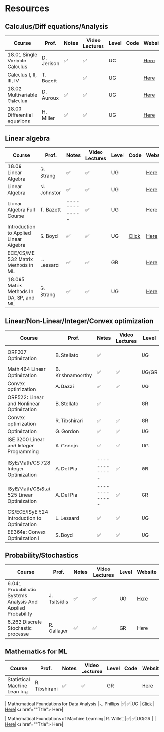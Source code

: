 # Resources

## Calculus/Diff equations/Analysis


| Course                                  | Prof.        |  Notes            | Video Lectures    |Level |Code  | Website|
| -------------                           | ------------ |-------------      | -------------     |------|------|------|
| 18.01 Single Variable Calculus          | D. Jerison   |:white_check_mark: | :white_check_mark:|UG    |      |<a href="" title="Title"> Here</a>|
| Calculus I, II, III, IV                 | T. Bazett    |                   | :white_check_mark:|UG    |      |<a href="" title="Title"> Here</a>|
| 18.02 Multivariable Calculus	          | D. Auroux    | :white_check_mark:| :white_check_mark:|UG    |      |<a href="" title="Title"> Here</a>|
| 18.03 Differential equations	          | H. Miller    |:white_check_mark: | :white_check_mark:|UG    |      |<a href="" title="Title"> Here</a>|


## Linear algebra

| Course                                  | Prof.        |  Notes            | Video Lectures   |Level |Code |Website|
| -------------                           | ------------ |-------------      |-------------     |------|-----|------|
| 18.06 Linear Algebra	                  | G. Strang    |:white_check_mark: |:white_check_mark:|UG    |     | <a href="" title="Title"> Here</a>|<a href=""Title"> Here</a>|
| Linear Algebra		                      | N. Johnston  | :white_check_mark:|:white_check_mark:|UG    ||<a href="" title="Title"> Here</a>|<a href=""Title"> Here</a>|
| Linear Algebra Full Course		          | T. Bazett    | -------------     |:white_check_mark:|UG    ||<a href="" title="Title"> Here</a>|<a href=""Title"> Here</a>|
| Introduction to Applied Linear Algebra	| S. Boyd      | :white_check_mark:|:white_check_mark:|UG    |<a href="https://github.com/vbartle/VMLS-Companions" title="Title"> Click</a>| <a href="" title="Title"> Here</a>|<a href=""Title"> Here</a>|
| ECE/CS/ME 532 Matrix Methods in ML			| L. Lessard   | :white_check_mark:|:white_check_mark:|GR    ||<a href="" title="Title"> Here</a>|<a href=""Title"> Here</a>|
| 18.065 Matrix Methods In DA, SP, and ML	| G. Strang    | :white_check_mark:|:white_check_mark:|UG    ||<a href="" title="Title"> Here</a>|<a href=""Title"> Here</a>|



## Linear/Non-Linear/Integer/Convex optimization



| Course                                      | Prof.            |  Notes            | Video Lectures   |Level |  Code  |Website|
| -------------                               | -------------    |-------------      | -------------    |------| ------ |------|
| ORF307 Optimization	                        | B. Stellato      |:white_check_mark: |                  |UG    |<a href="https://github.com/ORF307/companion" title="Title"> Click</a>|<a href=""Title"> Here</a>| <a href="" title="Title"> Here</a>|<a href=""Title"> Here</a>|
| Math 464 Linear Optimization	              | B. Krishnamoorthy| :white_check_mark:|:white_check_mark:|UG/GR |        |<a href="" title="Title"> Here</a>|<a href=""Title"> Here</a>|
| Convex optimization		                      | A. Bazzi         | :white_check_mark:|:white_check_mark:|UG    |        |<a href="" title="Title"> Here</a>|<a href=""Title"> Here</a>|
| ORF522: Linear and Nonlinear Optimization	  | B. Stellato      | :white_check_mark:|                  |GR    |<a href="https://github.com/ORF522/companion" title="Title"> Click</a>|<a href=""Title"> Here</a>| <a href="" title="Title"> Here</a>|<a href=""Title"> Here</a>|
| Convex optimization		                      | R. Tibshirani    |:white_check_mark: |:white_check_mark:|GR    |  |<a href="" title="Title"> Here</a>|<a href=""Title"> Here</a>|
| Optimization		                            | G. Gordon        | :white_check_mark:|:white_check_mark:|UG    |  |<a href="" title="Title"> Here</a>|<a href=""Title"> Here</a>|
| ISE 3200 Linear and Integer Programming	    | A. Conejo        | :white_check_mark:|:white_check_mark:|UG    |  |<a href="" title="Title"> Here</a>|<a href=""Title"> Here</a>|
| ISyE/Math/CS 728 Integer Optimization	      | A. Del Pia       | -------------     |:white_check_mark:|GR    |  |<a href="" title="Title"> Here</a>|<a href=""Title"> Here</a>|
| ISyE/Math/CS/Stat 525 Linear Optimization		| A. Del Pia       | -------------     |:white_check_mark:|GR    |  |<a href="" title="Title"> Here</a>|<a href=""Title"> Here</a>|
| CS/ECE/ISyE 524 Introduction to Optimization| L. Lessard       | :white_check_mark:|:white_check_mark:|UG    |<a href="https://laurentlessard.com/teaching/524-intro-to-optimization/" title="Title"> Click</a>|<a href="" title="Title"> Here</a>|<a href=""Title"> Here</a>|
| EE364a: Convex Optimization I	              | S. Boyd          |:white_check_mark: |:white_check_mark:|UG    |  |<a href="" title="Title"> Here</a>|<a href=""Title"> Here</a>|



## Probability/Stochastics


| Course                                                      | Prof.        |  Notes           |Video Lectures    |Level | Website|
| -------------                                               | -------------|-------------     |------------      |------|------|
| 6.041 Probabilistic Systems Analysis And Applied Probability| J. Tsitsiklis|:white_check_mark:|:white_check_mark:|UG    |<a href="" title="Title"> Here</a>|<a href=""Title"> Here</a>|
| 6.262 Discrete Stochastic processe	                        | R. Gallager  |:white_check_mark:|:white_check_mark:|GR    |<a href="" title="Title"> Here</a>|<a href=""Title"> Here</a>|



## Mathematics for ML


| Course                                      | Prof.         |  Notes           |Video Lectures    |Level | Code  | Website  |
| -------------                               | ------------- |-------------     |-------------     |------|  ---- | ---- |
| Statistical Machine Learning	              | R. Tibshirani |:white_check_mark:|:white_check_mark:|GR    |       | <a href="" title="Title"> Here</a>|<a href=""Title"> Here</a>|

| Mathematical Foundations for Data Analysis  | J. Phillips   |:white_check_mark:|:white_check_mark:|UG    | <a href="https://www.cs.utah.edu/~jeffp/teaching/FoDA.html" title="Title"> Click</a> | <a href="" title="Title"> Here</a>|<a href=""Title"> Here</a>|

| Mathematical Foundations of Machine Learning| R. Willett    |:white_check_mark:|:white_check_mark:|UG/GR |        |<a href="" title="Title"> Here</a>|<a href=""Title"> Here</a>|


